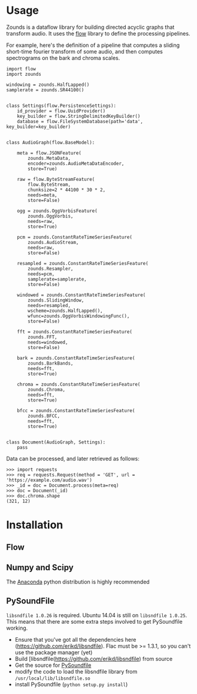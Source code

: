 # Usage
Zounds is a dataflow library for building directed acyclic graphs that transform audio. It uses the 
[flow](https://bitbucket.org/jvinyard/flow/) library to define the processing pipelines.
  

For example, here's the definition of a pipeline that computes a sliding short-time fourier transform of some audio, 
and then computes spectrograms on the bark and chroma scales.

```
import flow
import zounds

windowing = zounds.HalfLapped()
samplerate = zounds.SR44100()


class Settings(flow.PersistenceSettings):
    id_provider = flow.UuidProvider()
    key_builder = flow.StringDelimitedKeyBuilder()
    database = flow.FileSystemDatabase(path='data', key_builder=key_builder)


class AudioGraph(flow.BaseModel):

    meta = flow.JSONFeature(
        zounds.MetaData,
        encoder=zounds.AudioMetaDataEncoder,
        store=True)

    raw = flow.ByteStreamFeature(
        flow.ByteStream,
        chunksize=2 * 44100 * 30 * 2,
        needs=meta,
        store=False)

    ogg = zounds.OggVorbisFeature(
        zounds.OggVorbis,
        needs=raw,
        store=True)

    pcm = zounds.ConstantRateTimeSeriesFeature(
        zounds.AudioStream,
        needs=raw,
        store=False)

    resampled = zounds.ConstantRateTimeSeriesFeature(
        zounds.Resampler,
        needs=pcm,
        samplerate=samplerate,
        store=False)

    windowed = zounds.ConstantRateTimeSeriesFeature(
        zounds.SlidingWindow,
        needs=resampled,
        wscheme=zounds.HalfLapped(),
        wfunc=zounds.OggVorbisWindowingFunc(),
        store=False)

    fft = zounds.ConstantRateTimeSeriesFeature(
        zounds.FFT,
        needs=windowed,
        store=False)

    bark = zounds.ConstantRateTimeSeriesFeature(
        zounds.BarkBands,
        needs=fft,
        store=True)

    chroma = zounds.ConstantRateTimeSeriesFeature(
        zounds.Chroma,
        needs=fft,
        store=True)

    bfcc = zounds.ConstantRateTimeSeriesFeature(
        zounds.BFCC,
        needs=fft,
        store=True)


class Document(AudioGraph, Settings):
    pass
```

Data can be processed, and later retrieved as follows:

```
>>> import requests
>>> req = requests.Request(method = 'GET', url = 'https://example.com/audio.wav')
>>> _id = doc = Document.process(meta=req)
>>> doc = Document(_id)
>>> doc.chroma.shape
(321, 12)
```
# Installation
## Flow

## Numpy and Scipy
The [Anaconda](https://www.continuum.io/downloads) python distribution is highly recommended
## PySoundFile
`libsndfile 1.0.26` is required.  Ubuntu 14.04 is still on `libsndfile 1.0.25`.  This means that there are some extra steps involved to get PySoundfile working.

- Ensure that you've got all the dependencies here (https://github.com/erikd/libsndfile). Flac must be >= 1.3.1, so you can't use the package manager (yet)
- Build [libsndfile(https://github.com/erikd/libsndfile) from source
- Get the source for [PySoundfile](https://github.com/bastibe/PySoundFile)
- modify the code to load the libsndfile library from `/usr/local/lib/libsndfile.so`
- install PySoundfile (`python setup.py install`)
